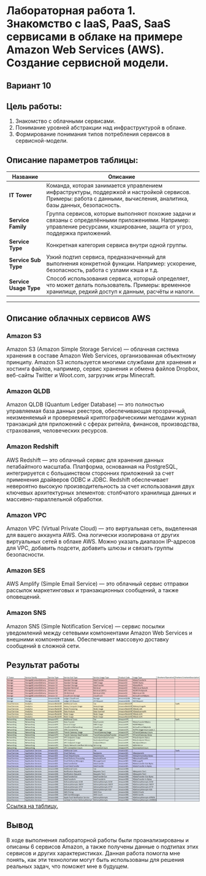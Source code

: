 # Лабораторная работа 1. Знакомство с IaaS, PaaS, SaaS сервисами в облаке на примере Amazon Web Services (AWS). Создание сервисной модели.

## Вариант 10

## Цель работы:
1. Знакомство с облачными сервисами. 
2. Понимание уровней абстракции над инфраструктурой в облаке. 
3. Формирование понимания типов потребления сервисов в сервисной-модели. 

## Описание параметров таблицы:
   
| **Название**          | **Описание**                                                                                                                                                               |
|-----------------------|---------------------------------------------------------------------------------------------------------------------------------------------------------------------------|
| **IT Tower**          | Команда, которая занимается управлением инфраструктуры, поддержкой и настройкой сервисов. Примеры: работа с данными, вычисления, аналитика, базы данных, безопасность.      |
| **Service Family**    | Группа сервисов, которые выполняют похожие задачи и связаны с определёнными приложениями. Например: управление ресурсами, кэширование, защита от угроз, поддержка приложений. |
| **Service Type**      | Конкретная категория сервиса внутри одной группы.                                            |
| **Service Sub Type**  | Узкий подтип сервиса, предназначенный для выполнения конкретной функции. Например: ускорение, безопасность, работа с узлами кэша и т.д.                                    |
| **Service Usage Type**| Способ использования сервиса, который определяет, что может делать пользователь. Примеры: временное хранилище, редкий доступ к данным, расчёты и налоги.                     |
---


## Описание облачных сервисов AWS

### Amazon S3 
Amazon S3 (Amazon Simple Storage Service) — облачная система хранения в составе Amazon Web Services, организованная объектному принципу. Amazon S3 используется многими службами для хранения и хостинга файлов, например, сервис хранения и обмена файлов Dropbox, веб-сайты Twitter и Woot.com, загрузчик игры Minecraft.

### Amazon QLDB
Amazon QLDB (Quantum Ledger Database) — это полностью управляемая база данных реестров, обеспечивающая прозрачный, неизменяемый и проверяемый криптографическими методами журнал транзакций для приложений с сферах ритейла, финансов, производства, страхования, человеческих ресурсов. 

### Amazon Redshift 
AWS Redshift — это облачный сервис для хранения данных петабайтного масштаба. Платформа, основанная на PostgreSQL, интегрируется с большинством сторонних приложений за счет применения драйверов ODBC и JDBC. Redshift обеспечивает невероятно высокую производительность за счет использования двух ключевых архитектурных элементов: столбчатого хранилища данных и массивно-параллельной обработки.

### Amazon VPC  
Amazon VPC (Virtual Private Cloud) — это виртуальная сеть, выделенная для вашего аккаунта AWS. Она логически изолирована от других виртуальных сетей в облаке AWS. Можно указать диапазон IP-адресов для VPC, добавить подсети, добавить шлюзы и связать группы безопасности.

### Amazon SES
AWS Amplify (Simple Email Service) — это облачный сервис отправки рассылок маркетинговых и транзакционных сообщений, а также оповещений.

### Amazon SNS
Amazon SNS (Simple Notification Service) — сервис посылки уведомлений между сетевыми компонентами Amazon Web Services и внешними компонентами. Обеспечивает массовую доставку сообщений в сложной сети.

## Результат работы
![Иллюстрация к проекту](Снимок.PNG)
[Ссылка на таблицу.](https://docs.google.com/spreadsheets/d/1tFCuZzq99t4NTIo7qs-eYrphb1o8GEEI/edit?gid=1188086136#gid=1188086136)

## Вывод
В ходе выполнения лабораторной работы были проанализированы и описаны 6 сервисов Amazon, а также получены данные о подтипах этих сервисов и других характеристиках. Данная работа помогла мне понять, как эти технологии могут быть использованы для решения реальных задач, что поможет мне в будущем.
